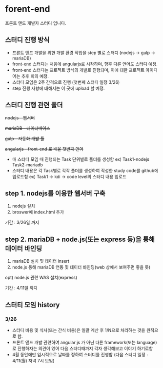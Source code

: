# forent-end
프론트 앤드 개발자 스터디 입니다.

## 스터디 진행 방식
 - 프론트 앤드 개발을 위한 개발 환경 작업을 step 별로 스터디 
 (nodejs -> gulp -> mariaDB)
 - front-end 스터디는 처음에 angularjs로 시작하며, 향후 다른 언어도 스터디 예정.
 - front-end 스터디는 프로젝트 방식의 개발로 진행되며, 이에 대한 프로젝트 아이디어는 추후 회의 예정.
 - 스터디 모임은 2주 간격으로 진행
 (첫번쩨 스터디 일정 3/26) 
 - step 진행 사항에 대해서는 이 곳에 upload 할 예정.

## 스터디 진행 관련 폴더
 ~~nodejs - 웹서버~~
 
 ~~mariaDB - 데이터베이스~~
 
 ~~gulp - 자동화 개발 툴~~
 
 ~~angularjs  - front-end 로 배울 첫번째 언어~~

 - 매 스터디 모임 때 진행되는 Task 단위별로 폴더를 생성함
 ex) Task1-nodejs
     Task2-mariadb
 - 스터디 내용은 각 Task별로 각각 폴더를 생성하여 작성한 study code를 github에 업로드함
 ex) Task1 -> kdi -> code level의 스터디 내용 업로드
 
## step 1. nodejs를 이용한 웹서버 구축
 1. nodejs 설치
 2. broswer에 index.html 추가
 
 기간 : 3/26일 까지

## step 2. mariaDB + node.js(또는 express 등)을 통해 데이터 바인딩
 1. mariaDB 설치 및 데이터 insert 
 2. node.js 통해 mariaDB 연동 및 데이터 바인딩(web 상에서 보여주면 좋을 듯)
 
 opt) node.js 관련 WAS 설치(express)
 
 기간 : 4/11일 까지

## 스터티 모임 history

### 3/26
 - 스터디 비용 및 식사(또는 간식 비용)은 일괄 계산 후 1/N으로 처리하는 것을 원칙으로 함.
 - 프론트 앤드 개발 관련하여 angular js 가 아닌 다른 framework(또는 language)로 진행하자는 의견이 있어 다음 스터디때까지 각자 생각해보고 이야기 하기로함
 - 4월 동안에만 임시적으로 날짜를 정하여 스터디를 진행함 
 (다음 스터디 일정 : 4/11(월) 저녁 7시 모임)

